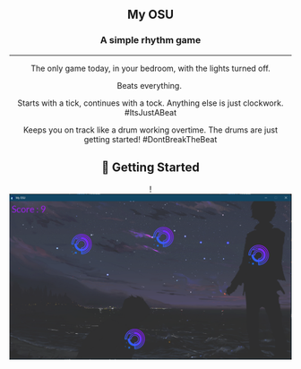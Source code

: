 <h2 align="center">My OSU</h2>
<h3 align="center">A simple rhythm game</h3>

<div align="center">

---

<p align="center">The only game today, in your bedroom, with the lights turned off.

Beats everything. ⁣⁣

Starts with a tick, continues with a tock. Anything else is just clockwork. #ItsJustABeat⁣⁣

Keeps you on track like a drum working overtime. The drums are just getting started! #DontBreakTheBeat⁣⁣
    <br> 
</p>

## 🏁 Getting Started

!![](https://github.com/Preetam-ptwo/My_OSU/blob/master/images/redme.png)

